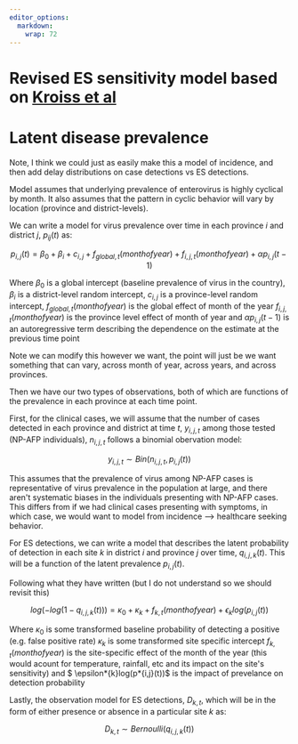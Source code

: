 ```yaml
---
editor_options: 
  markdown: 
    wrap: 72
---
```


# Revised ES sensitivity model based on [Kroiss et al](https://journals.plos.org/plosone/article?id=10.1371/journal.pone.0208336#sec027)

# Latent disease prevalence

Note, I think we could just as easily make this a model of incidence,
and then add delay distributions on case detections vs ES detections.

Model assumes that underlying prevalence of enterovirus is highly
cyclical by month. It also assumes that the pattern in cyclic behavior
will vary by location (province and district-levels).

We can write a model for virus prevalence over time in each province $i$
and district $j$, $p_{ij}(t)$ as:

$$
p_{i,j}(t) = \beta_0 + \beta_i + c_{i,j} + f_{global,t}(monthofyear) + f_{i,j,t}(monthofyear) + \alpha p_{i,j}(t-1) 
$$

Where $\beta_0$ is a global intercept (baseline prevalence of virus in
the country), $\beta_i$ is a district-level random intercept, $c_{i,j}$
is a province-level random intercept, $f_{global,t}(monthofyear)$ is the
global effect of month of the year $f_{i,j, t}(monthofyear)$ is the
province level effect of month of year and $\alpha p_{i,j}(t-1)$ is an
autoregressive term describing the dependence on the estimate at the
previous time point

Note we can modify this however we want, the point will just be we want
something that can vary, across month of year, across years, and across
provinces.

Then we have our two types of observations, both of which are functions
of the prevalence in each province at each time point.

First, for the clinical cases, we will assume that the number of cases
detected in each province and district at time $t$, $y_{i,j,t}$ among
those tested (NP-AFP individuals), $n_{i,j,t}$ follows a binomial
obervation model:

$$ 
y_{i,j,t} \sim Bin(n_{i,j,t}, p_{i,j}(t))
$$

This assumes that the prevalence of virus among NP-AFP cases is
representative of virus prevalence in the population at large, and there
aren't systematic biases in the individuals presenting with NP-AFP
cases. This differs from if we had clinical cases presenting with
symptoms, in which case, we would want to model from incidence --\>
healthcare seeking behavior.

For ES detections, we can write a model that describes the latent
probability of detection in each site $k$ in district $i$ and province
$j$ over time, $q_{i,j,k}(t)$. This will be a function of the latent
prevalence $p_{i,j}(t)$.

Following what they have written (but I do not understand so we should
revisit this)

$$
log(-log(1-q_{i,j,k}(t))) = \kappa_{0} + \kappa_{k} + f_{k,t}(monthofyear) + \epsilon_{k}log(p_{i,j}(t)) 
$$

Where $\kappa_{0}$ is some transformed baseline probability of detecting
a positive (e.g. false positive rate) $\kappa_{k}$ is some transformed
site specific intercept $f_{k,t}(monthofyear)$ is the site-specific
effect of the month of the year (this would acount for temperature,
rainfall, etc and its impact on the site's sensitivity) and \$
\epsilon*{k}log(p\*{i,j}(t))\$ is the impact of prevelance on detection
probability

Lastly, the observation model for ES detections, $D_{k,t}$, which will
be in the form of either presence or absence in a particular site $k$
as:

$$
D_{k,t} \sim Bernoulli(q_{i,j,k}(t))
$$
